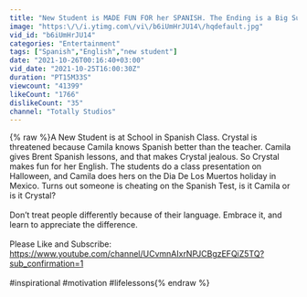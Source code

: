 ```yaml
---
title: "New Student is MADE FUN FOR her SPANISH. The Ending is a Big Surprise. Totally Studios."
image: "https:\/\/i.ytimg.com\/vi\/b6iUmHrJU14\/hqdefault.jpg"
vid_id: "b6iUmHrJU14"
categories: "Entertainment"
tags: ["Spanish","English","new student"]
date: "2021-10-26T00:16:40+03:00"
vid_date: "2021-10-25T16:00:30Z"
duration: "PT15M33S"
viewcount: "41399"
likeCount: "1766"
dislikeCount: "35"
channel: "Totally Studios"
---
```

{% raw %}A New Student is at School in Spanish Class. Crystal is threatened because Camila knows Spanish better than the teacher. Camila gives Brent Spanish lessons, and that makes Crystal jealous. So Crystal makes fun for her English. The students do a class presentation on Halloween, and Camila does hers on the Dia De Los Muertos holiday in Mexico. Turns out someone is cheating on the Spanish Test, is it Camila or is it Crystal?<br /><br />Don’t treat people differently because of their language. Embrace it, and learn to appreciate the difference. <br /><br />Please Like and Subscribe: <a rel="nofollow" target="blank" href="https://www.youtube.com/channel/UCvmnAIxrNPJCBgzEFQiZ5TQ?sub_confirmation=1">https://www.youtube.com/channel/UCvmnAIxrNPJCBgzEFQiZ5TQ?sub_confirmation=1</a><br /><br />#inspirational #motivation #lifelessons{% endraw %}
